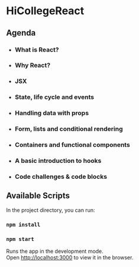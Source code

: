# HiCollegeReact

## Agenda

- ### What is React?
- ### Why React?
- ### JSX
- ### State, life cycle and events
- ### Handling data with props
- ### Form, lists and conditional rendering
- ### Containers and functional components
- ### A basic introduction to hooks
- ### Code challenges & code blocks

## Available Scripts

In the project directory, you can run:

### `npm install`

### `npm start`

Runs the app in the development mode.<br>
Open [http://localhost:3000](http://localhost:3000) to view it in the browser.
